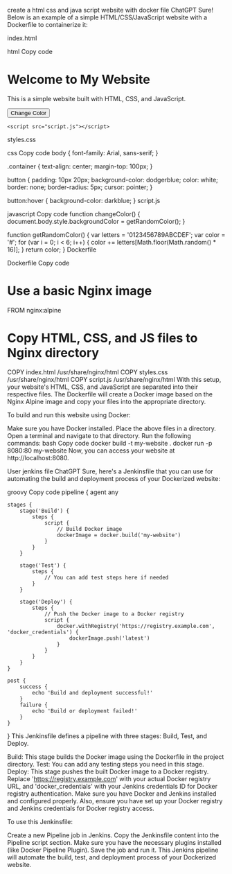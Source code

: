 create a html css and java script website with docker file
ChatGPT
Sure! Below is an example of a simple HTML/CSS/JavaScript website with a Dockerfile to containerize it:

index.html

html
Copy code
<!DOCTYPE html>
<html lang="en">
<head>
    <meta charset="UTF-8">
    <meta name="viewport" content="width=device-width, initial-scale=1.0">
    <title>Simple Website</title>
    <link rel="stylesheet" href="styles.css">
</head>
<body>
    <div class="container">
        <h1>Welcome to My Website</h1>
        <p>This is a simple website built with HTML, CSS, and JavaScript.</p>
        <button onclick="changeColor()">Change Color</button>
    </div>

    <script src="script.js"></script>
</body>
</html>
styles.css

css
Copy code
body {
    font-family: Arial, sans-serif;
}

.container {
    text-align: center;
    margin-top: 100px;
}

button {
    padding: 10px 20px;
    background-color: dodgerblue;
    color: white;
    border: none;
    border-radius: 5px;
    cursor: pointer;
}

button:hover {
    background-color: darkblue;
}
script.js

javascript
Copy code
function changeColor() {
    document.body.style.backgroundColor = getRandomColor();
}

function getRandomColor() {
    var letters = '0123456789ABCDEF';
    var color = '#';
    for (var i = 0; i < 6; i++) {
        color += letters[Math.floor(Math.random() * 16)];
    }
    return color;
}
Dockerfile

Dockerfile
Copy code
# Use a basic Nginx image
FROM nginx:alpine

# Copy HTML, CSS, and JS files to Nginx directory
COPY index.html /usr/share/nginx/html
COPY styles.css /usr/share/nginx/html
COPY script.js /usr/share/nginx/html
With this setup, your website's HTML, CSS, and JavaScript are separated into their respective files. The Dockerfile will create a Docker image based on the Nginx Alpine image and copy your files into the appropriate directory.

To build and run this website using Docker:

Make sure you have Docker installed.
Place the above files in a directory.
Open a terminal and navigate to that directory.
Run the following commands:
bash
Copy code
docker build -t my-website .
docker run -p 8080:80 my-website
Now, you can access your website at http://localhost:8080.

User
jenkins file
ChatGPT
Sure, here's a Jenkinsfile that you can use for automating the build and deployment process of your Dockerized website:

groovy
Copy code
pipeline {
    agent any
    
    stages {
        stage('Build') {
            steps {
                script {
                    // Build Docker image
                    dockerImage = docker.build('my-website')
                }
            }
        }
        
        stage('Test') {
            steps {
                // You can add test steps here if needed
            }
        }
        
        stage('Deploy') {
            steps {
                // Push the Docker image to a Docker registry
                script {
                    docker.withRegistry('https://registry.example.com', 'docker_credentials') {
                        dockerImage.push('latest')
                    }
                }
            }
        }
    }
    
    post {
        success {
            echo 'Build and deployment successful!'
        }
        failure {
            echo 'Build or deployment failed!'
        }
    }
}
This Jenkinsfile defines a pipeline with three stages: Build, Test, and Deploy.

Build: This stage builds the Docker image using the Dockerfile in the project directory.
Test: You can add any testing steps you need in this stage.
Deploy: This stage pushes the built Docker image to a Docker registry. Replace 'https://registry.example.com' with your actual Docker registry URL, and 'docker_credentials' with your Jenkins credentials ID for Docker registry authentication.
Make sure you have Docker and Jenkins installed and configured properly. Also, ensure you have set up your Docker registry and Jenkins credentials for Docker registry access.

To use this Jenkinsfile:

Create a new Pipeline job in Jenkins.
Copy the Jenkinsfile content into the Pipeline script section.
Make sure you have the necessary plugins installed (like Docker Pipeline Plugin).
Save the job and run it.
This Jenkins pipeline will automate the build, test, and deployment process of your Dockerized website.


